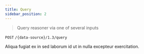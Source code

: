 ```yaml
---
title: Query
sidebar_position: 2
---
```


> Query reasoner via one of several inputs

`POST` `/{data-source}/1.3/query`

Aliqua fugiat ex in sed laborum id ut in nulla excepteur exercitation.

